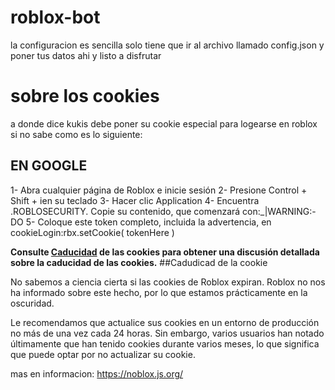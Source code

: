 # roblox-bot
la configuracion es sencilla solo tiene que ir al archivo llamado config.json 
y poner tus datos ahi y listo a disfrutar
# sobre los cookies
a donde dice kukis debe poner su cookie especial para logearse en roblox si no sabe como es lo siguiente:
## EN GOOGLE
1- Abra cualquier página de Roblox e inicie sesión
2- Presione Control + Shift + ien su teclado
3- Hacer clic Application
4- Encuentra .ROBLOSECURITY. Copie su contenido, que comenzará con:_|WARNING:-DO
5- Coloque este token completo, incluida la advertencia, en cookieLogin:rbx.setCookie( tokenHere )

**Consulte [Caducidad](https://noblox.js.org/index.html#cookie-expiration) de las cookies para obtener una discusión detallada sobre la caducidad de las cookies.**
##Cadudicad de la cookie

No sabemos a ciencia cierta si las cookies de Roblox expiran. Roblox no nos ha informado sobre este hecho, por lo que estamos prácticamente en la oscuridad.

Le recomendamos que actualice sus cookies en un entorno de producción no más de una vez cada 24 horas. Sin embargo, varios usuarios han notado últimamente que han tenido cookies durante varios meses, lo que significa que puede optar por no actualizar su cookie.

mas en informacion: https://noblox.js.org/
